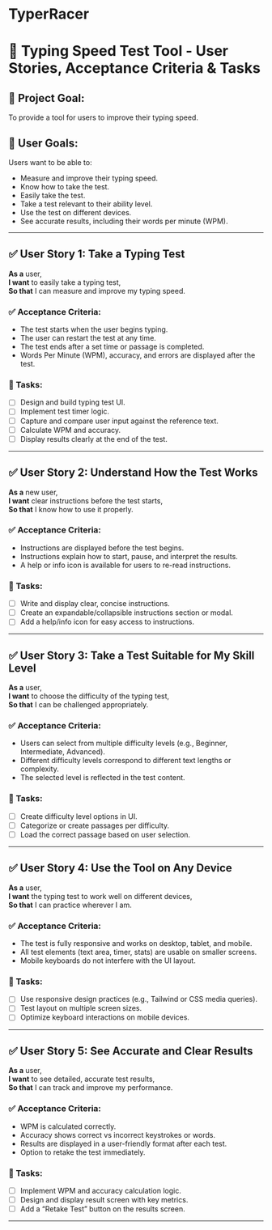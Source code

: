 # TyperRacer

# 🚀 Typing Speed Test Tool - User Stories, Acceptance Criteria & Tasks

## 🧭 Project Goal:

To provide a tool for users to improve their typing speed.

## 🎯 User Goals:

Users want to be able to:

- Measure and improve their typing speed.
- Know how to take the test.
- Easily take the test.
- Take a test relevant to their ability level.
- Use the test on different devices.
- See accurate results, including their words per minute (WPM).

---

## ✅ User Story 1: Take a Typing Test

**As a** user,  
**I want** to easily take a typing test,  
**So that** I can measure and improve my typing speed.

### ✅ Acceptance Criteria:

- The test starts when the user begins typing.
- The user can restart the test at any time.
- The test ends after a set time or passage is completed.
- Words Per Minute (WPM), accuracy, and errors are displayed after the test.

### 🔧 Tasks:

- [ ] Design and build typing test UI.
- [ ] Implement test timer logic.
- [ ] Capture and compare user input against the reference text.
- [ ] Calculate WPM and accuracy.
- [ ] Display results clearly at the end of the test.

---

## ✅ User Story 2: Understand How the Test Works

**As a** new user,  
**I want** clear instructions before the test starts,  
**So that** I know how to use it properly.

### ✅ Acceptance Criteria:

- Instructions are displayed before the test begins.
- Instructions explain how to start, pause, and interpret the results.
- A help or info icon is available for users to re-read instructions.

### 🔧 Tasks:

- [ ] Write and display clear, concise instructions.
- [ ] Create an expandable/collapsible instructions section or modal.
- [ ] Add a help/info icon for easy access to instructions.

---

## ✅ User Story 3: Take a Test Suitable for My Skill Level

**As a** user,  
**I want** to choose the difficulty of the typing test,  
**So that** I can be challenged appropriately.

### ✅ Acceptance Criteria:

- Users can select from multiple difficulty levels (e.g., Beginner, Intermediate, Advanced).
- Different difficulty levels correspond to different text lengths or complexity.
- The selected level is reflected in the test content.

### 🔧 Tasks:

- [ ] Create difficulty level options in UI.
- [ ] Categorize or create passages per difficulty.
- [ ] Load the correct passage based on user selection.

---

## ✅ User Story 4: Use the Tool on Any Device

**As a** user,  
**I want** the typing test to work well on different devices,  
**So that** I can practice wherever I am.

### ✅ Acceptance Criteria:

- The test is fully responsive and works on desktop, tablet, and mobile.
- All test elements (text area, timer, stats) are usable on smaller screens.
- Mobile keyboards do not interfere with the UI layout.

### 🔧 Tasks:

- [ ] Use responsive design practices (e.g., Tailwind or CSS media queries).
- [ ] Test layout on multiple screen sizes.
- [ ] Optimize keyboard interactions on mobile devices.

---

## ✅ User Story 5: See Accurate and Clear Results

**As a** user,  
**I want** to see detailed, accurate test results,  
**So that** I can track and improve my performance.

### ✅ Acceptance Criteria:

- WPM is calculated correctly.
- Accuracy shows correct vs incorrect keystrokes or words.
- Results are displayed in a user-friendly format after each test.
- Option to retake the test immediately.

### 🔧 Tasks:

- [ ] Implement WPM and accuracy calculation logic.
- [ ] Design and display result screen with key metrics.
- [ ] Add a “Retake Test” button on the results screen.

---
